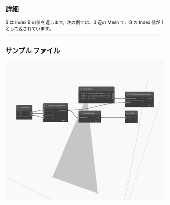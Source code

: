 ## 詳細
B は Index B の値を返します。次の例では、3 辺の Mesh で、B の Index 値が 1 として返されています。
___
## サンプル ファイル

![B](./Autodesk.DesignScript.Geometry.IndexGroup.B_img.jpg)

